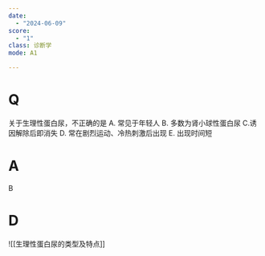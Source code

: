 ```yaml
---
date:
  - "2024-06-09"
score:
  - "1"
class: 诊断学
mode: A1

---
```



# Q
关于生理性蛋白尿，不正确的是
A. 常见于年轻人 
B. 多数为肾小球性蛋白尿
C.诱因解除后即消失 
D. 常在剧烈运动、冷热刺激后出现
E. 出现时间短

# A

B


# D
![[生理性蛋白尿的类型及特点]]